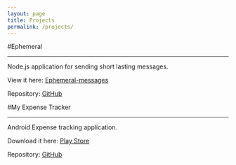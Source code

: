 ```yaml
---
layout: page
title: Projects
permalink: /projects/
---
```


#Ephemeral
***
Node.js application for sending short lasting messages.

View it here: [Ephemeral-messages](http://ephemeral-messages.herokuapp.com)

Repository: [GitHub](https://github.com/iambchan/Ephemeral)

#My Expense Tracker
***
Android Expense tracking application.

Download it here: [Play Store](https://play.google.com/store/apps/details?id=com.bchan.expensetracker)

Repository: [GitHub](https://github.com/iambchan/MyExpenseTracker)